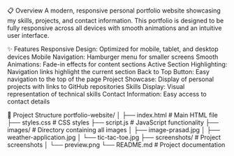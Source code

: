 📋 Overview
A modern, responsive personal portfolio website showcasing my skills, projects, and contact information. This portfolio is designed to be fully responsive across all devices with smooth animations and an intuitive user interface.

✨ Features
Responsive Design: Optimized for mobile, tablet, and desktop devices
Mobile Navigation: Hamburger menu for smaller screens
Smooth Animations: Fade-in effects for content sections
Active Section Highlighting: Navigation links highlight the current section
Back to Top Button: Easy navigation to the top of the page
Project Showcase: Display of personal projects with links to GitHub repositories
Skills Display: Visual representation of technical skills
Contact Information: Easy access to contact details

📂 Project Structure
portfolio-website/
│
├── index.html          # Main HTML file
├── styles.css          # CSS styles
├── script.js           # JavaScript functionality
├── images/             # Directory containing all images
│   ├── image-prasad.jpg
│   ├── weather-application.jpg
│   └── tic-tac-toe.jpg
├── screenshots/        # Project screenshots
│   └── preview.png
└── README.md           # Project documentation
